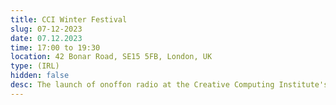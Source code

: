 ```yaml
---
title: CCI Winter Festival
slug: 07-12-2023
date: 07.12.2023
time: 17:00 to 19:30
location: 42 Bonar Road, SE15 5FB, London, UK
type: (IRL)
hidden: false
desc: The launch of onoffon radio at the Creative Computing Institute's (UAL) winter showcase. Broadcasting live for the duration of the event, tune in to hear the ambient sounds from the gallery and musings from the attendees.
---
```

